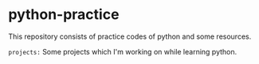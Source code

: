 # python-practice

This repository consists of practice codes of python and some resources.

`projects:` Some projects which I'm working on while learning python.
